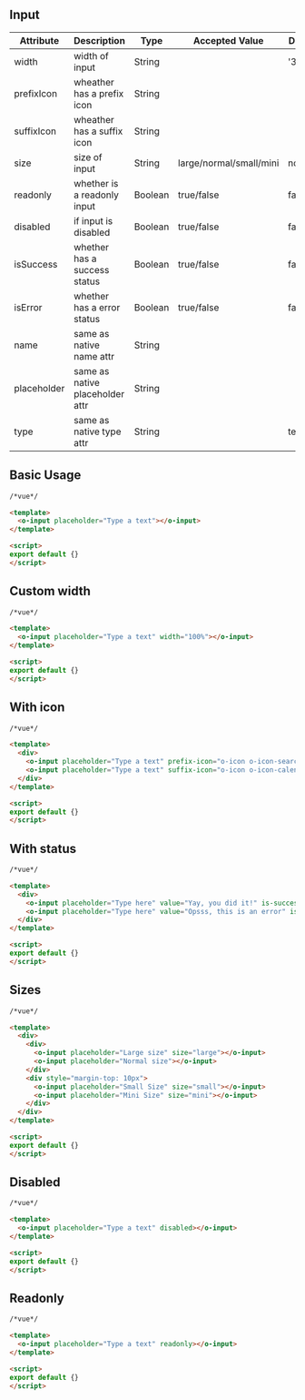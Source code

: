 ## Input

| Attribute | Description | Type | Accepted Value | Default |
|--|--|--|--|--|
| width | width of input | String |  | '300px' |
| prefixIcon | wheather has a prefix icon | String |  |  |
| suffixIcon | wheather has a suffix icon | String |  |  |
| size |  size of input | String | large/normal/small/mini | normal |
| readonly |  whether is a readonly input | Boolean | true/false | false |
| disabled |  if input is disabled | Boolean | true/false | false |
| isSuccess |  whether has a success status | Boolean | true/false | false |
| isError |  whether has a error status | Boolean | true/false | false |
| name | same as native name attr | String |  |  |
| placeholder | same as native placeholder attr | String |  |  |
| type | same as native type attr | String |  | text |

## Basic Usage

```html
/*vue*/

<template>
  <o-input placeholder="Type a text"></o-input>
</template>

<script>
export default {}
</script>
```

## Custom width

```html
/*vue*/

<template>
  <o-input placeholder="Type a text" width="100%"></o-input>
</template>

<script>
export default {}
</script>
```

## With icon

```html
/*vue*/

<template>
  <div>
    <o-input placeholder="Type a text" prefix-icon="o-icon o-icon-search"></o-input>
    <o-input placeholder="Type a text" suffix-icon="o-icon o-icon-calendar"></o-input>
  </div>
</template>

<script>
export default {}
</script>
```

## With status

```html
/*vue*/

<template>
  <div>
    <o-input placeholder="Type here" value="Yay, you did it!" is-success></o-input>
    <o-input placeholder="Type here" value="Opsss, this is an error" is-error></o-input>
  </div>
</template>

<script>
export default {}
</script>
```

## Sizes

```html
/*vue*/

<template>
  <div>
    <div>
      <o-input placeholder="Large size" size="large"></o-input>
      <o-input placeholder="Normal size"></o-input>
    </div>
    <div style="margin-top: 10px">
      <o-input placeholder="Small Size" size="small"></o-input>
      <o-input placeholder="Mini Size" size="mini"></o-input>
    </div>
  </div>
</template>

<script>
export default {}
</script>
```


## Disabled

```html
/*vue*/

<template>
  <o-input placeholder="Type a text" disabled></o-input>
</template>

<script>
export default {}
</script>
```

## Readonly

```html
/*vue*/

<template>
  <o-input placeholder="Type a text" readonly></o-input>
</template>

<script>
export default {}
</script>
```

